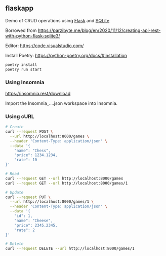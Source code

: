 ## flaskapp

Demo of CRUD operations using [Flask](https://palletsprojects.com/p/flask/) and [SQLite](https://sqlite.org/index.html)

Borrowed from https://parzibyte.me/blog/en/2020/11/12/creating-api-rest-with-python-flask-sqlite3/

Editor: https://code.visualstudio.com/

Install Poetry: https://python-poetry.org/docs/#installation

```bash
poetry install
poetry run start
```

### Using Insomnia

https://insomnia.rest/download

Import the Insomnia_....json workspace into Insomnia.

### Using cURL

```bash
# Create
curl --request POST \
  --url http://localhost:8000/games \
  --header 'Content-Type: application/json' \
  --data '{
	"name": "Chess",
	"price": 1234.1234,
	"rate": 10
}'

# Read
curl --request GET --url http://localhost:8000/games
curl --request GET --url http://localhost:8000/games/1

# Update
curl --request PUT \
  --url http://localhost:8000/games/1 \
  --header 'Content-Type: application/json' \
  --data '{
	"id": 1,
	"name": "Cheese",
	"price": 2345.2345,
	"rate": 2
}'

# Delete
curl --request DELETE --url http://localhost:8000/games/1
```